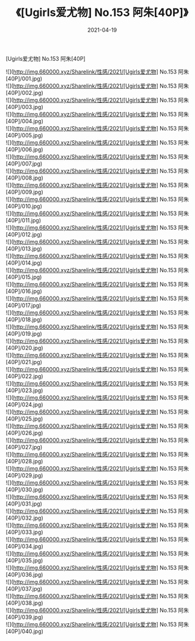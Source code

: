 ﻿---
layout: post
title:  《[Ugirls爱尤物] No.153 阿朱[40P]》
date:   2021-04-19
img: http://img.660000.xyz/Sharelink/性感/2021/[Ugirls爱尤物] No.153 阿朱[40P]/000.jpg
categories: [美女, 清纯, 唯美]
---

[Ugirls爱尤物] No.153 阿朱[40P]

  ![](http://img.660000.xyz/Sharelink/性感/2021/[Ugirls爱尤物] No.153 阿朱[40P]/001.jpg) <br> ![](http://img.660000.xyz/Sharelink/性感/2021/[Ugirls爱尤物] No.153 阿朱[40P]/002.jpg) <br> ![](http://img.660000.xyz/Sharelink/性感/2021/[Ugirls爱尤物] No.153 阿朱[40P]/003.jpg) <br> ![](http://img.660000.xyz/Sharelink/性感/2021/[Ugirls爱尤物] No.153 阿朱[40P]/004.jpg) <br> ![](http://img.660000.xyz/Sharelink/性感/2021/[Ugirls爱尤物] No.153 阿朱[40P]/005.jpg) <br> ![](http://img.660000.xyz/Sharelink/性感/2021/[Ugirls爱尤物] No.153 阿朱[40P]/006.jpg) <br> ![](http://img.660000.xyz/Sharelink/性感/2021/[Ugirls爱尤物] No.153 阿朱[40P]/007.jpg) <br> ![](http://img.660000.xyz/Sharelink/性感/2021/[Ugirls爱尤物] No.153 阿朱[40P]/008.jpg) <br> ![](http://img.660000.xyz/Sharelink/性感/2021/[Ugirls爱尤物] No.153 阿朱[40P]/009.jpg) <br> ![](http://img.660000.xyz/Sharelink/性感/2021/[Ugirls爱尤物] No.153 阿朱[40P]/010.jpg) <br> ![](http://img.660000.xyz/Sharelink/性感/2021/[Ugirls爱尤物] No.153 阿朱[40P]/011.jpg) <br> ![](http://img.660000.xyz/Sharelink/性感/2021/[Ugirls爱尤物] No.153 阿朱[40P]/012.jpg) <br> ![](http://img.660000.xyz/Sharelink/性感/2021/[Ugirls爱尤物] No.153 阿朱[40P]/013.jpg) <br> ![](http://img.660000.xyz/Sharelink/性感/2021/[Ugirls爱尤物] No.153 阿朱[40P]/014.jpg) <br> ![](http://img.660000.xyz/Sharelink/性感/2021/[Ugirls爱尤物] No.153 阿朱[40P]/015.jpg) <br> ![](http://img.660000.xyz/Sharelink/性感/2021/[Ugirls爱尤物] No.153 阿朱[40P]/016.jpg) <br> ![](http://img.660000.xyz/Sharelink/性感/2021/[Ugirls爱尤物] No.153 阿朱[40P]/017.jpg) <br> ![](http://img.660000.xyz/Sharelink/性感/2021/[Ugirls爱尤物] No.153 阿朱[40P]/018.jpg) <br> ![](http://img.660000.xyz/Sharelink/性感/2021/[Ugirls爱尤物] No.153 阿朱[40P]/019.jpg) <br> ![](http://img.660000.xyz/Sharelink/性感/2021/[Ugirls爱尤物] No.153 阿朱[40P]/020.jpg) <br> ![](http://img.660000.xyz/Sharelink/性感/2021/[Ugirls爱尤物] No.153 阿朱[40P]/021.jpg) <br> ![](http://img.660000.xyz/Sharelink/性感/2021/[Ugirls爱尤物] No.153 阿朱[40P]/022.jpg) <br> ![](http://img.660000.xyz/Sharelink/性感/2021/[Ugirls爱尤物] No.153 阿朱[40P]/023.jpg) <br> ![](http://img.660000.xyz/Sharelink/性感/2021/[Ugirls爱尤物] No.153 阿朱[40P]/024.jpg) <br> ![](http://img.660000.xyz/Sharelink/性感/2021/[Ugirls爱尤物] No.153 阿朱[40P]/025.jpg) <br> ![](http://img.660000.xyz/Sharelink/性感/2021/[Ugirls爱尤物] No.153 阿朱[40P]/026.jpg) <br> ![](http://img.660000.xyz/Sharelink/性感/2021/[Ugirls爱尤物] No.153 阿朱[40P]/027.jpg) <br> ![](http://img.660000.xyz/Sharelink/性感/2021/[Ugirls爱尤物] No.153 阿朱[40P]/028.jpg) <br> ![](http://img.660000.xyz/Sharelink/性感/2021/[Ugirls爱尤物] No.153 阿朱[40P]/029.jpg) <br> ![](http://img.660000.xyz/Sharelink/性感/2021/[Ugirls爱尤物] No.153 阿朱[40P]/030.jpg) <br> ![](http://img.660000.xyz/Sharelink/性感/2021/[Ugirls爱尤物] No.153 阿朱[40P]/031.jpg) <br> ![](http://img.660000.xyz/Sharelink/性感/2021/[Ugirls爱尤物] No.153 阿朱[40P]/032.jpg) <br> ![](http://img.660000.xyz/Sharelink/性感/2021/[Ugirls爱尤物] No.153 阿朱[40P]/033.jpg) <br> ![](http://img.660000.xyz/Sharelink/性感/2021/[Ugirls爱尤物] No.153 阿朱[40P]/034.jpg) <br> ![](http://img.660000.xyz/Sharelink/性感/2021/[Ugirls爱尤物] No.153 阿朱[40P]/035.jpg) <br> ![](http://img.660000.xyz/Sharelink/性感/2021/[Ugirls爱尤物] No.153 阿朱[40P]/036.jpg) <br> ![](http://img.660000.xyz/Sharelink/性感/2021/[Ugirls爱尤物] No.153 阿朱[40P]/037.jpg) <br> ![](http://img.660000.xyz/Sharelink/性感/2021/[Ugirls爱尤物] No.153 阿朱[40P]/038.jpg) <br> ![](http://img.660000.xyz/Sharelink/性感/2021/[Ugirls爱尤物] No.153 阿朱[40P]/039.jpg) <br> ![](http://img.660000.xyz/Sharelink/性感/2021/[Ugirls爱尤物] No.153 阿朱[40P]/040.jpg) <br>